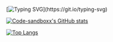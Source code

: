 [![Typing SVG](https://readme-typing-svg.demolab.com?font=Fira+Code&pause=1000&color=7FF73D&background=000000F1&width=435&lines=Hello%2C+I+am+Olena!)](https://git.io/typing-svg)

[![Code-sandboxx's GitHub stats](https://github-profile-readme-nxo5a7ycd-code-sandboxx.vercel.app/api?username=code-sandboxx&show_icons=true&theme=radical)](https://github.com/code-sandboxx)


[![Top Langs](https://github-profile-readme-nxo5a7ycd-code-sandboxx.vercel.app/api/top-langs/?username=code-sandboxx&langs_count=8&theme=radical)](https://github.com/code-sandboxx/github-readme-stats)
